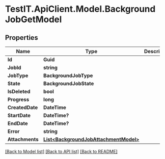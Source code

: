# TestIT.ApiClient.Model.BackgroundJobGetModel

## Properties

Name | Type | Description | Notes
------------ | ------------- | ------------- | -------------
**Id** | **Guid** |  | 
**JobId** | **string** |  | 
**JobType** | **BackgroundJobType** |  | 
**State** | **BackgroundJobState** |  | 
**IsDeleted** | **bool** |  | 
**Progress** | **long** |  | 
**CreatedDate** | **DateTime** |  | 
**StartDate** | **DateTime?** |  | [optional] 
**EndDate** | **DateTime?** |  | [optional] 
**Error** | **string** |  | [optional] 
**Attachments** | [**List&lt;BackgroundJobAttachmentModel&gt;**](BackgroundJobAttachmentModel.md) |  | 

[[Back to Model list]](../README.md#documentation-for-models) [[Back to API list]](../README.md#documentation-for-api-endpoints) [[Back to README]](../README.md)

